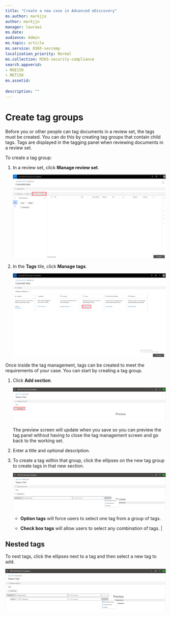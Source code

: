 ```yaml
---
title: "Create a new case in Advanced eDiscovery"
ms.author: markjjo
author: markjjo
manager: laurawi
ms.date: 
audience: Admin
ms.topic: article
ms.service: O365-seccomp
localization_priority: Normal
ms.collection: M365-security-compliance 
search.appverid: 
- MOE150
- MET150
ms.assetid: 

description: ""
---
```


# Create tag groups

Before you or other people can tag documents in a review set, the tags must be created. You can do this by creating tag groups that contain child tags. Tags are displayed in the tagging panel when reviewing documents in a review set.

To create a tag group:

1.  In a review set, click **Manage review set**.

    ![Click Manage review set](media/ED-managews.png)

2.  In the **Tags** tile, click **Manage tags**.

    ![Click Manage tags in the Tags tile](media/ED-managetags.png)

Once inside the tag management, tags can be created to meet the requirements of your case. You can start by creating a tag group.

1.  Click **Add section**.

    ![Adding a tag group](media/ED-addtagsection.png)

    The preview screen will update when you save so you can preview the tag panel without having to close the tag management screen and go back to the working set.

2. Enter a title and optional description. 

3. To create a tag within that group, click the ellipses on the new tag group to create tags in that new section.
    
    ![Creating tags in a tag group](media/ED-createtag.png)

   - **Option tags** will force users to select one tag from a group of tags.
   
   - **Check box tags** will allow users to select any combination of tags. |

## Nested tags

To nest tags, click the ellipses next to a tag and then select a new tag to add.

![Nesting tags](media/ED-tagnesting.png)

